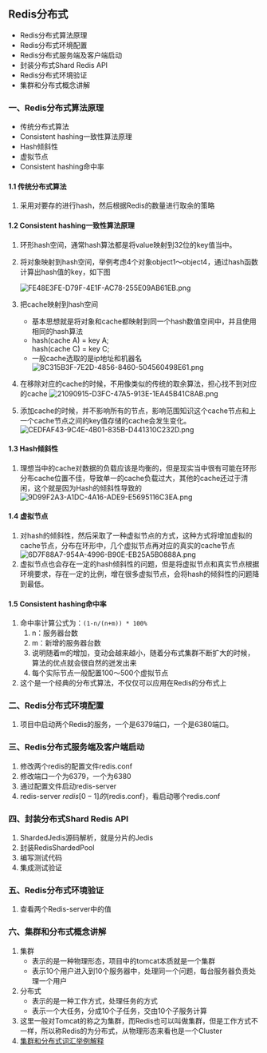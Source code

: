 ## Redis分布式

* Redis分布式算法原理
* Redis分布式环境配置
* Redis分布式服务端及客户端启动
* 封装分布式Shard Redis API
* Redis分布式环境验证
* 集群和分布式概念讲解


### 一、Redis分布式算法原理
* 传统分布式算法
* Consistent hashing一致性算法原理	
* Hash倾斜性
* 虚拟节点
* Consistent hashing命中率


#### 1.1 传统分布式算法
1. 采用对要存的进行hash，然后根据Redis的数量进行取余的策略

#### 1.2 Consistent hashing一致性算法原理	
1. 环形hash空间，通常hash算法都是将value映射到32位的key值当中。
2. 将对象映射到hash空间，举例考虑4个对象object1～object4，通过hash函数计算出hash值的key，如下图
	
	![FE48E3FE-D79F-4E1F-AC78-255E09AB61EB.png](https://i.loli.net/2019/05/07/5cd0e6cc7413e.png)
	
3. 把cache映射到hash空间
	* 基本思想就是将对象和cache都映射到同一个hash数值空间中，并且使用相同的hash算法
	* hash(cache A) = key A;<br/>hash(cache C) = key C;
	* 一般cache选取的是ip地址和机器名
	![8C315B3F-7E2D-4856-8460-504560498E61.png](https://i.loli.net/2019/05/07/5cd0e88c3e494.png)
	
4. 在移除对应的cache的时候，不用像类似的传统的取余算法，担心找不到对应的cache
	![21090915-D3FC-47A5-913E-1EA45B41C8AB.png](https://i.loli.net/2019/05/07/5cd0e95588162.png)

5. 添加cache的时候，并不影响所有的节点，影响范围知识这个cache节点和上一个cache节点之间的key值存储的cache会发生变化。
	![CEDFAF43-9C4E-4B01-835B-D441310C232D.png](https://i.loli.net/2019/05/07/5cd0ea0f20888.png)


#### 1.3 Hash倾斜性
1. 理想当中的cache对数据的负载应该是均衡的，但是现实当中很有可能在环形分布cache位置不佳，导致单一的cache负载过大，其他的cache还过于清闲，这个就是因为Hash的倾斜性导致的
	![9D99F2A3-A1DC-4A16-ADE9-E5695116C3EA.png](https://i.loli.net/2019/05/07/5cd0eae7226a2.png)

#### 1.4 虚拟节点
1. 对hash的倾斜性，然后采取了一种虚拟节点的方式，这种方式将增加虚拟的cache节点，分布在环形中，几个虚拟节点再对应的真实的cache节点
	![6D7F88A7-954A-4996-B90E-EB25A5B0888A.png](https://i.loli.net/2019/05/07/5cd0ebc13116a.png)
2. 虚拟节点也会存在一定的hash倾斜性的问题，但是将虚拟节点和真实节点根据环境要求，存在一定的比例，增在很多虚拟节点，会将hash的倾斜性的问题降到最低。

#### 1.5 Consistent hashing命中率
1. 命中率计算公式为：`(1-n/(n+m)) * 100%`
	1. n：服务器台数
	2. m：新增的服务器台数
	3. 说明随着m的增加，变动会越来越小，随着分布式集群不断扩大的时候，算法的优点就会很自然的迸发出来
	4. 每个实际节点一般配置100～500个虚拟节点
2. 这个是一个经典的分布式算法，不仅仅可以应用在Redis的分布式上


### 二、Redis分布式环境配置
1. 项目中启动两个Redis的服务，一个是6379端口，一个是6380端口。

### 三、Redis分布式服务端及客户端启动
1. 修改两个redis的配置文件redis.conf
2. 修改端口一个为6379，一个为6380
3. 通过配置文件启动redis-server
4. redis-server ${redis[0-1]}的${redis.conf}，看启动哪个redis.conf

### 四、封装分布式Shard Redis API
1. ShardedJedis源码解析，就是分片的Jedis
2. 封装RedisShardedPool
3. 编写测试代码
4. 集成测试验证

### 五、Redis分布式环境验证
1. 查看两个Redis-server中的值

### 六、集群和分布式概念讲解
1. 集群
	* 表示的是一种物理形态，项目中的tomcat本质就是一个集群
	* 表示10个用户进入到10个服务器中，处理同一个问题，每台服务器负责处理一个用户
2. 分布式
	* 表示的是一种工作方式，处理任务的方式
	* 表示一个大任务，分成10个子任务，交由10个子服务计算
3. 这里一般对Tomcat的称之为集群，而Redis也可以叫做集群，但是工作方式不一样，所以称Redis的为分布式，从物理形态来看也是一个Cluster
4. [集群和分布式词汇举例解释](https://www.zhihu.com/question/20004877/answer/641895065)